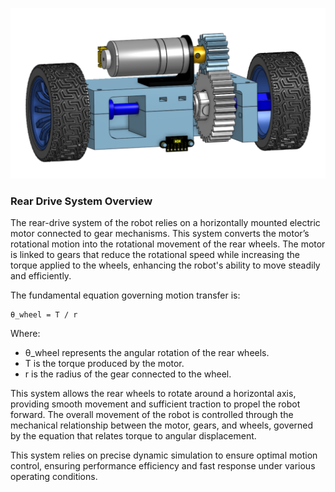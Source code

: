 <p align="center">
  <img src="https://github.com/DexterTaha/WRO-FE-2024-Mindcraft-International/blob/3370da7a54e1b7f4dd0a0b950fe7d5e5e00790cf/images/Power%20System.png" alt="Rear Drive System" width="600">
  <br>
</p>

### Rear Drive System Overview

The rear-drive system of the robot relies on a horizontally mounted electric motor connected to gear mechanisms. This system converts the motor’s rotational motion into the rotational movement of the rear wheels. The motor is linked to gears that reduce the rotational speed while increasing the torque applied to the wheels, enhancing the robot's ability to move steadily and efficiently.

The fundamental equation governing motion transfer is:

    θ_wheel = T / r

Where:
- θ_wheel represents the angular rotation of the rear wheels.
- T is the torque produced by the motor.
- r is the radius of the gear connected to the wheel.

This system allows the rear wheels to rotate around a horizontal axis, providing smooth movement and sufficient traction to propel the robot forward. The overall movement of the robot is controlled through the mechanical relationship between the motor, gears, and wheels, governed by the equation that relates torque to angular displacement.

This system relies on precise dynamic simulation to ensure optimal motion control, ensuring performance efficiency and fast response under various operating conditions.
